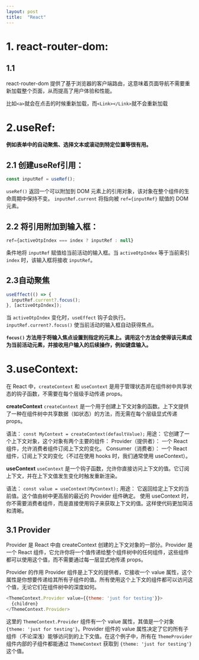```yaml
---
layout: post
title:  "React"
---
```


# 1. react-router-dom:
## 1.1
react-router-dom 提供了基于浏览器的客户端路由，这意味着页面导航不需要重新加载整个页面，从而提高了用户体验和性能。

比如`<a>`就会在点击的时候重新加载，而`<Link></Link>`就不会重新加载

# 2.useRef:
**例如表单中的自动聚焦、选择文本或滚动到特定位置等很有用。**
## 2.1 创建useRef引用：
```javascript
const inputRef = useRef();
```
`useRef()` 返回一个可以附加到 DOM 元素上的引用对象，该对象在整个组件的生命周期中保持不变。
`inputRef.current` 将指向被 `ref={inputRef}` 赋值的 DOM 元素。

## 2.2 将引用附加到输入框：
```javascript
ref={activeOtpIndex === index ? inputRef : null}
```
条件地将 `inputRef` 赋值给当前活动的输入框。当 `activeOtpIndex` 等于当前索引 `index` 时，该输入框将接收 `inputRef`。

## 2.3自动聚焦
```javascript
useEffect(() => {
  inputRef.current?.focus();
}, [activeOtpIndex]);
```

当 `activeOtpIndex` 变化时，`useEffect` 钩子会执行。
`inputRef.current?.focus()` 使当前活动的输入框自动获得焦点。

**`focus()` 方法用于将输入焦点设置到指定的元素上。调用这个方法会使得该元素成为当前活动元素，并接收用户输入的后续操作，例如键盘输入。**

# 3.useContext:
在 React 中，`createContext` 和 `useContext` 是用于管理状态并在组件树中共享状态的钩子函数，不需要在每个层级手动传递 props。

**createContext**
`createContext` 是一个用于创建上下文对象的函数。上下文提供了一种在组件树中共享数据（如状态）的方法，而无需在每个层级显式传递 props。

语法： `const MyContext = createContext(defaultValue);`
用途： 它创建了一个上下文对象，这个对象有两个主要的组件：
Provider（提供者）： 一个 React 组件，允许消费者组件订阅上下文的变化。
Consumer（消费者）： 一个 React 组件，订阅上下文的变化（不过在使用 hooks 时，我们通常使用 useContext）。

**useContext**
`useContext` 是一个钩子函数，允许你直接访问上下文的值。它订阅上下文，并在上下文值发生变化时触发重新渲染。

语法： `const value = useContext(MyContext);`
用途： 它返回给定上下文的当前值。这个值由树中更高层的最近的 Provider 组件确定。
使用 useContext 时，你不需要消费者组件，而是直接使用钩子来获取上下文的值。这样使代码更加简洁和清晰。

## 3.1 Provider
Provider 是 React 中由 createContext 创建的上下文对象的一部分。Provider 是一个 React 组件，它允许你将一个值传递给整个组件树中的任何组件，这些组件都可以使用这个值，而不需要通过每一层显式地传递 props。

Provider 的作用
Provider 组件是上下文的提供者，它接收一个 value 属性，这个属性是你想要传递给其所有子组件的值。所有使用这个上下文的组件都可以访问这个值，无论它们在组件树中的深度如何。

```javascript
<ThemeContext.Provider value={{theme: 'just for testing'}}>
  {children}
</ThemeContext.Provider>
```

这里的 `ThemeContext.Provider` 组件有一个 value 属性，其值是一个对象 `{theme: 'just for testing'}`。Provider 组件的 value 属性决定了它的所有子组件（不论深浅）能够访问到的上下文值。在这个例子中，所有在 `ThemeProvider` 组件内部的子组件都能通过 `ThemeContext` 获取到 `{theme: 'just for testing'}` 这个值。